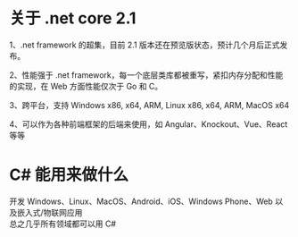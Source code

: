 # 关于 .net core 2.1
1、.net framework 的超集，目前 2.1 版本还在预览版状态，预计几个月后正式发布。

2、性能强于 .net framework，每一个底层类库都被重写，紧扣内存分配和性能的实现，在 Web 方面性能仅次于 Go 和 C。

3、跨平台，支持 Windows x86, x64, ARM, Linux x86, x64, ARM, MacOS x64

4、可以作为各种前端框架的后端来使用，如 Angular、Knockout、Vue、React 等等

# C# 能用来做什么
开发 Windows、Linux、MacOS、Android、iOS、Windows Phone、Web 以及嵌入式/物联网应用  
总之几乎所有领域都可以用 C#
